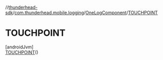 //[thunderhead-sdk](../../../../index.md)/[com.thunderhead.mobile.logging](../../index.md)/[OneLogComponent](../index.md)/[TOUCHPOINT](index.md)

# TOUCHPOINT

[androidJvm]\
[TOUCHPOINT](index.md)()
